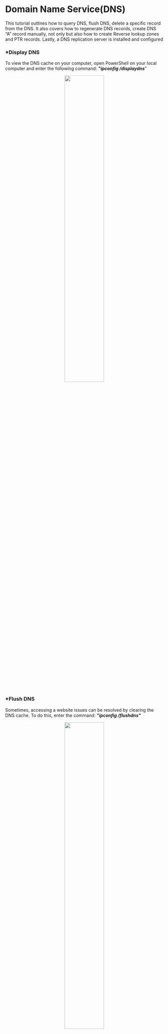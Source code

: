 <h1>Domain Name Service(DNS)</h1>
<p1> This tutorial outlines how to query DNS, flush DNS, delete a specific record from the DNS. It also covers how to regenerate DNS records, create DNS “A” record manually, not only but also how to create Reverse lookup zones and PTR records. Lastly, a DNS replication server is installed and configured</p1>

<h3>*Display DNS</h3>
<p>To view the DNS cache on your computer, open PowerShell on your local computer and enter the following command: <b><I>"ipconfig /displaydns</I></b>"</p>
<p align="center"><img src="https://i.imgur.com/uiBKyqh.png" height="50%" width="50%"/>

<h3>*Flush DNS</h3>
<p> Sometimes, accessing a website issues can be resolved by clearing the DNS cache. To do this, enter the command: <b><I>"ipconfig /flushdns"</I></b></p>
<p align="center"><img src="https://i.imgur.com/Jtg244p.png" height="50%" width="50%"/>

<h3>*How to clear a specific record from the cache using PowerShell</h3>
<p>1. Using command prompt <b><i>“Get-DnsServerResourceRecord -ZoneName “Adeniyi.com”</i></b> on the server to pull the resource records. </p>
<p align="center"><img src="https://i.imgur.com/nxvBOAB.png" height="50%" width="50%"/>

<p>2. For this purpose, I will be deleting the “Zino” record. Using the command prompt <b> <i>“Remove-DnsServerResourceRecord -ZoneName “adeniyi.com” -RRType “A” -Name “Zino” -RecordData “192.168.10.218”</i></b><p>
<p align="center"><img src="https://i.imgur.com/en9NinL.png" height="50%" width="50%"/>

<p>3. Using  <b><i>“Get-DnsServerResourceRecord -ZoneName “Adeniyi.com”</i></b> command to view the resource record again to confirm</p>
<p align="center"><img src="https://i.imgur.com/L1ZOOyL.png" height="50%" width="50%"/>
  
<p>4. In addition, I also used the <b><i>"Nslookup Zino"</i></b> Command to check the record we removed from the DNS server</p>
<p align="center"><img src="https://i.imgur.com/AwkaC6j.png" height="50%" width="50%"/>

<br>
<br>

<h1>DNS Records</h1>
<h3>*Re-generate DNS record</h3>

<p>1. On the Server open “DNS Manager”, delete Windows 10 Client machine DNS record </p>
<p align="center"><img src="https://i.imgur.com/vt1dmYb.png" height="50%" width="50%"/>
<p align="center"><img src="https://i.imgur.com/HSUNOh1.png" height="50%" width="50%"/>
<p align="center"><img src="https://i.imgur.com/odSkXmI.png" height="50%" width="50%"/>
<p align="center"><img src="https://i.imgur.com/qWd0lqQ.png" height="50%" width="50%"/>

<p>2. Return to the “Windows 10” machine On the command prompt, type <b><i>"ipconfig /registerdns"</i> </b></p>
<p align="center"><img src="https://i.imgur.com/NFieBcE.png" height="50%" width="50%"/>

<p>3. To confirm Windows 10 dns has been registered. go to the “SERVER” machine. On the “DNS Manager”, right click in the open white area and select “Refresh”. If the record does not show up, wait a few minutes and refresh again.</p>
<p align="center"><img src="https://i.imgur.com/4FsfXuZ.png" height="50%" width="50%"/>

<br>
<br>

<h3>*Create DNS “A” record manually </h3>

<p>1. On “DNS manager”, right click the white area and select “New Host (A or AAAA)”.Hostname: Printer1, IP: 192.168.10.210</p>
<p align="center"><img src="https://i.imgur.com/F93Bg6b.png" height="50%" width="50%"/>
<p align="center"><img src="https://i.imgur.com/GT8AXzc.png" height="50%" width="50%"/>
<p align="center"><img src="https://i.imgur.com/EA3jDYX.png" height="50%" width="50%"/>

<p>2. Open windows powershell on the client VM, ping the hostname Printer1 </p>
<p align="center"><img src="https://i.imgur.com/DderyNV.png" height="50%" width="50%"/>

<h4> Note: You can also use the nslookup tool to query DNS and obtain the mapping between a domain name and its IP address</h4>
<br>
<br>

<h3>*Reverse lookup zones and PTR records</h3>
<p>A reverse lookup zone is a DNS zone that resolves IP addresses to domain names, while PTR(Pointer) records within this zone are used to perform the reverse lookup by pointing an IP address to its associated domain name.</p>

<p>1. <b>To create a Reverse lookup zone</b>; While on the DNS manager page, expand your ADDS-Server, right click on Reverse lookup zones folder from the dropdown and click on new zone.</p>
<p align="center"><img src="https://i.imgur.com/uJielaP.png" height="50%" width="50%"/>

<p>2. The New Zone Wizard opens, click NEXT</p>
<p align="center"><img src="https://i.imgur.com/elausoD.png" height="50%" width="50%"/>

<p>3. You are asked select a Zone type, leave it on Primary zone and click NEXT</p>
<p align="center"><img src="https://i.imgur.com/cbRTi11.png" height="50%" width="50%"/>

<p>4. On the Active Directory Zone Replication Scope screen, select “To all DNS Servers running on domain controller in the domain:adeniyi.com”, then click NEXT</p>
<p align="center"><img src="https://i.imgur.com/OUj4m5o.png" height="50%" width="50%"/>

<p>5. On the Reverse lookup zone screen, select Ipv4 Reverse lookup zone , then click NEXT</p>
<p align="center"><img src="https://i.imgur.com/2MQRTiV.png" height="50%" width="50%"/>

<p>6. On the next page, you are prompted for the Network ID, input this and click NEXT</p>
<p align="center"><img src="https://i.imgur.com/gDOpIFO.png" height="50%" width="50%"/>

<p>7. On the Dynamic Update page, select “To allow only secure dynamic update(recommended for Active Directory)" and click NEXT</p>
<p align="center"><img src="https://i.imgur.com/u3qABLT.png" height="50%" width="50%"/>

<p>8. On the completing the new zone wizard page, review what you created , then click FINISH.</p>
<p align="center"><img src="https://i.imgur.com/pO4lkak.png" height="50%" width="50%"/>


<p>1. <b> To create a PTR Record</b>, while still on the DNS manager page, expand the reverse lookup zones folder, right-click, then select New pointer(PTR). Next input the IP address of the Host IP and the Host name, then click OK</p>
<p align="center"><img src="https://i.imgur.com/Re0KR6u.png" height="50%" width="50%"/>

<p>2. Back on the Reverse lookup zones folder, you can see the PTR record we just created.</p>
<p align="center"><img src="https://i.imgur.com/MREIYXx.png" height="50%" width="50%"/>

<p>3. Open windows powershell and use the nslookup command with the PTR record IP address to confirm.</p>
<p align="center"><img src="https://i.imgur.com/VmmygED.png" height="50%" width="50%"/>

<br>
<br>

<h1>DNS replication </h1>
<p>DNS replication is the process of copying DNS records from one DNS server to another to ensure consistency and availability of domain name information across multiple servers.</p>
<p>1. First we need to make sure the new server(proposed for DNS replication) is joined to the Domain Server which the DNS server is on. Then install DNS on the newly joined server. I installed DNS using Windows Powershell command; <b><i>“Install-WindowsFeature-Name DNS -IncludeManagementTools"</i></b> </p>
<p align="center"><img src="https://i.imgur.com/NDtzqtV.png" height="50%" width="50%"/>
<p align="center"><img src="https://i.imgur.com/QNfOBrg.png" height="50%" width="50%"/>

<p>2. To Confirm - Go to server manager dashboard, click on Tools and scroll to see that the DNS has been installed</p>
<p align="center"><img src="https://i.imgur.com/xHuhBYT.png" height="50%" width="50%"/>

<h3>*Configure DNS Replication (Secondary DNS)</h3>
<p>1. To configure DNS Replication(Secondary DNS), first we need to allow zone transfers from the main DNS server; From ADDS server manager-dashboard, go to DNS</p>
<p align="center"><img src="https://i.imgur.com/4Xyiky5.png" height="50%" width="50%"/>

<p>2. From the DNS manager, expand ADDS-Server, then under the Forward lookup zones folder, right click on the domain and click on properties.</p>
<p align="center"><img src="https://i.imgur.com/8Nq8VUP.png" height="50%" width="50%"/>

<p>3. From the properties’ page, click on zone transfers, select the “Allow zone transfers” checkbox, then click Apply and click OK</p>
<p align="center"><img src="https://i.imgur.com/MGc51qJ.png" height="50%" width="50%"/>

<P><b>Return to the new Server</b></P>
<br>
<p>1. On the “Server Manager – Dashboard”, navigate to “Tools > DNS”.</p>
<p align="center"><img src="https://i.imgur.com/CH40Dtj.png" height="50%" width="50%"/>

<p>2. Right click on the server and select New zone</p>
<p align="center"><img src="https://i.imgur.com/sdrMaQj.png" height="50%" width="50%"/>

<p>3. The New Zone Wizard opens, click NEXT</p>
<p align="center"><img src="https://i.imgur.com/qlr1Lhi.png" height="50%" width="50%"/>

<p>4. You are asked select a Zone type, select Secondary zone and click NEXT</p>
<p align="center"><img src="https://i.imgur.com/J4N0672.png" height="50%" width="50%"/>

<p>5. On the Forward or Reverse Lookup zones page, click on Forward lookup zone and click NEXT</p>
<p align="center"><img src="https://i.imgur.com/cbzf6UA.png" height="50%" width="50%"/>

<p>6. On the Zone name page, type in the domain name then click NEXT</p>
<p align="center"><img src="https://i.imgur.com/oMn67aj.png" height="50%" width="50%"/>

<p>7. On the Master DNS Servers’ page, in the space to add IP address, type in the ADDS Server’s IP address and hit ENTER</p>
<p align="center"><img src="https://i.imgur.com/4mMk3lb.png" height="50%" width="50%"/>

<p>8. On the Completing the New Zone Wizard page, review the information and click FINISH</p>
<p align="center"><img src="https://i.imgur.com/MSQ7O5m.png" height="50%" width="50%"/>

<p>9. Back on the member server’s DNS manager, you can refresh for the information on the primary zone to show up.</p>
<p align="center"><img src="https://i.imgur.com/lLWMiOF.png" height="50%" width="50%"/>

<br>
<br>
